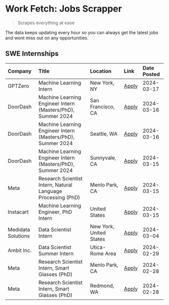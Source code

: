 # Work Fetch: Jobs Scrapper
> Scrapes everything at ease

The data keeps updating every hour so you can always get the latest jobs and wont miss out on any opportunities.

## SWE Internships
<!--START_SECTION:workfetch-->
| Company            | Title                                                        | Location                | Link                                                                                                                                                                                                                                                                     | Date Posted   |
|:-------------------|:-------------------------------------------------------------|:------------------------|:-------------------------------------------------------------------------------------------------------------------------------------------------------------------------------------------------------------------------------------------------------------------------|:--------------|
| GPTZero            | Machine Learning Intern                                      | New York, NY            | [Apply](https://www.linkedin.com/jobs/view/machine-learning-intern-at-gptzero-3860723963?position=10&pageNum=0&refId=i58yhXfazWm%2ByyYyYZU45g%3D%3D&trackingId=Sr9Uzhi3ZastpfKiDqPenQ%3D%3D&trk=public_jobs_jserp-result_search-card)                                    | 2024-03-17    |
| DoorDash           | Machine Learning Engineer Intern (Masters/PhD), Summer 2024  | San Francisco, CA       | [Apply](https://www.linkedin.com/jobs/view/machine-learning-engineer-intern-masters-phd-summer-2024-at-doordash-3736457737?position=3&pageNum=0&refId=i58yhXfazWm%2ByyYyYZU45g%3D%3D&trackingId=WH2OnFizn5UspUUHIj66nQ%3D%3D&trk=public_jobs_jserp-result_search-card)   | 2024-03-16    |
| DoorDash           | Machine Learning Engineer Intern (Masters/PhD), Summer 2024  | Seattle, WA             | [Apply](https://www.linkedin.com/jobs/view/machine-learning-engineer-intern-masters-phd-summer-2024-at-doordash-3736455966?position=4&pageNum=0&refId=i58yhXfazWm%2ByyYyYZU45g%3D%3D&trackingId=KnE%2Bho1iLU4zMuebtHAxYw%3D%3D&trk=public_jobs_jserp-result_search-card) | 2024-03-16    |
| DoorDash           | Machine Learning Engineer Intern (Masters/PhD), Summer 2024  | Sunnyvale, CA           | [Apply](https://www.linkedin.com/jobs/view/machine-learning-engineer-intern-masters-phd-summer-2024-at-doordash-3736454973?position=2&pageNum=0&refId=i58yhXfazWm%2ByyYyYZU45g%3D%3D&trackingId=Yho2OLExkDsQMQob%2BTl33w%3D%3D&trk=public_jobs_jserp-result_search-card) | 2024-03-15    |
| Meta               | Research Scientist Intern, Natural Language Processing (PhD) | Menlo Park, CA          | [Apply](https://www.linkedin.com/jobs/view/research-scientist-intern-natural-language-processing-phd-at-meta-3858718375?position=9&pageNum=0&refId=i58yhXfazWm%2ByyYyYZU45g%3D%3D&trackingId=53gUDRkQ4m2kBIXjDmyHXg%3D%3D&trk=public_jobs_jserp-result_search-card)      | 2024-03-15    |
| Instacart          | Machine Learning Engineer, PhD Intern                        | United States           | [Apply](https://www.linkedin.com/jobs/view/machine-learning-engineer-phd-intern-at-instacart-3815634369?position=12&pageNum=0&refId=i58yhXfazWm%2ByyYyYZU45g%3D%3D&trackingId=MOSw61r8mXx0TiE35dNGKQ%3D%3D&trk=public_jobs_jserp-result_search-card)                     | 2024-03-15    |
| Medidata Solutions | Data Scientist Intern                                        | New York, United States | [Apply](https://www.linkedin.com/jobs/view/data-scientist-intern-at-medidata-solutions-3810253704?position=11&pageNum=0&refId=i58yhXfazWm%2ByyYyYZU45g%3D%3D&trackingId=%2B5HTheHHKBaeAKtEGn59WA%3D%3D&trk=public_jobs_jserp-result_search-card)                         | 2024-03-04    |
| Ambit Inc.         | Data Scientist Summer Intern                                 | Utica-Rome Area         | [Apply](https://www.linkedin.com/jobs/view/data-scientist-summer-intern-at-ambit-inc-3843121918?position=5&pageNum=0&refId=i58yhXfazWm%2ByyYyYZU45g%3D%3D&trackingId=T5tMTMkGNQ0ujOst%2FGbErA%3D%3D&trk=public_jobs_jserp-result_search-card)                            | 2024-02-29    |
| Meta               | Research Scientist Intern, Smart Glasses (PhD)               | Menlo Park, CA          | [Apply](https://www.linkedin.com/jobs/view/research-scientist-intern-smart-glasses-phd-at-meta-3811308332?position=13&pageNum=0&refId=i58yhXfazWm%2ByyYyYZU45g%3D%3D&trackingId=bvcvURxt8DLVLY6N69aU%2Bg%3D%3D&trk=public_jobs_jserp-result_search-card)                 | 2024-02-28    |
| Meta               | Research Scientist Intern, Smart Glasses (PhD)               | Redmond, WA             | [Apply](https://www.linkedin.com/jobs/view/research-scientist-intern-smart-glasses-phd-at-meta-3811304794?position=14&pageNum=0&refId=i58yhXfazWm%2ByyYyYZU45g%3D%3D&trackingId=y%2FNpUB%2Bg6Pvro%2BeUQqrhXQ%3D%3D&trk=public_jobs_jserp-result_search-card)             | 2024-02-28    |
<!--END_SECTION:workfetch-->
